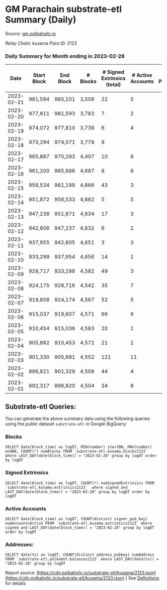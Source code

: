 # GM Parachain substrate-etl Summary (Daily)

_Source_: [gm.polkaholic.io](https://gm.polkaholic.io)

*Relay Chain*: kusama
*Para ID*: 2123



### Daily Summary for Month ending in 2023-02-28


| Date | Start Block | End Block | # Blocks | # Signed Extrinsics (total) | # Active Accounts | # Passive | # New | # Addresses with Balances | # Events | # Transfers | # XCM Transfers In | # XCM Transfers Out |
| ---- | ----------- | --------- | -------- | --------------------------- | ----------------- | --------- | ----- | ------------------------- | -------- | ----------- | ------------------ | ------------------- |
| 2023-02-21 | 981,594 | 985,101 | 3,508  | 22 | 5 |  |  |  | 7,720 | 314  |   |   |
| 2023-02-20 | 977,811 | 981,593 | 3,783  | 7 | 2 |  |  | 9,105 | 7,818 | 182  |   |   |
| 2023-02-19 | 974,072 | 977,810 | 3,739  | 6 | 4 |  |  | 9,105 | 7,753 | 139  |   |   |
| 2023-02-18 | 970,294 | 974,071 | 3,778  | 9 |  |  |  | 9,105 | 7,732 | 81  |   |   |
| 2023-02-17 | 965,887 | 970,293 | 4,407  | 10 | 6 |  |  | 9,105 | 9,110 | 191  |   |   |
| 2023-02-16 | 961,200 | 965,886 | 4,687  | 8 | 6 |  |  | 9,104 | 9,708 | 199  |   |   |
| 2023-02-15 | 956,534 | 961,199 | 4,666  | 43 | 3 |  |  | 9,103 | 10,280 | 513  |   |   |
| 2023-02-14 | 951,872 | 956,533 | 4,662  | 5 | 5 |  |  | 9,102 | 9,568 | 166  |   |   |
| 2023-02-13 | 947,238 | 951,871 | 4,634  | 17 | 3 |  |  | 9,102 | 9,625 | 212  |   |   |
| 2023-02-12 | 942,606 | 947,237 | 4,632  | 6 | 2 |  |  | 9,102 | 9,402 | 78  |   |   |
| 2023-02-11 | 937,955 | 942,605 | 4,651  | 3 | 3 |  |  | 9,102 | 9,422 | 90  |   |   |
| 2023-02-10 | 933,299 | 937,954 | 4,656  | 14 | 1 |  |  | 9,102 | 9,603 | 170  |   |   |
| 2023-02-09 | 928,717 | 933,298 | 4,582  | 49 | 3 |  |  | 9,102 | 10,100 | 490  |   |   |
| 2023-02-08 | 924,175 | 928,716 | 4,542  | 35 | 7 |  |  | 9,102 | 10,258 | 703  |   |   |
| 2023-02-07 | 919,608 | 924,174 | 4,567  | 52 | 5 |  |  | 9,101 | 10,346 | 565  |   |   |
| 2023-02-06 | 915,037 | 919,607 | 4,571  | 66 | 6 |  |  | 9,101 | 10,875 | 1,007  |   |   |
| 2023-02-05 | 910,454 | 915,036 | 4,583  | 20 | 1 |  |  | 9,101 | 9,600 | 249  |   |   |
| 2023-02-04 | 905,882 | 910,453 | 4,572  | 21 | 1 |  |  | 9,101 | 9,698 | 360  |   |   |
| 2023-02-03 | 901,330 | 905,881 | 4,552  | 121 | 11 |  |  | 9,101 | 11,403 | 1,063  |   |   |
| 2023-02-02 | 896,821 | 901,329 | 4,509  | 44 | 4 |  |  | 9,101 | 10,267 | 734  |   |   |
| 2023-02-01 | 892,317 | 896,820 | 4,504  | 34 | 8 |  |  | 9,101 | 10,061 | 599  |   |   |

## Substrate-etl Queries:
You can generate the above summary data using the following queries using the public dataset `substrate-etl` in Google BigQuery:


### Blocks
```
SELECT date(block_time) as logDT, MIN(number) startBN, MAX(number) endBN, COUNT(*) numBlocks FROM `substrate-etl.kusama.blocks2123`  where LAST_DAY(date(block_time)) = "2023-02-28" group by logDT order by logDT
```


### Signed Extrinsics
```
SELECT date(block_time) as logDT, COUNT(*) numSignedExtrinsics FROM `substrate-etl.kusama.extrinsics2123`  where signed and LAST_DAY(date(block_time)) = "2023-02-28" group by logDT order by logDT
```


### Active Accounts
```
SELECT date(block_time) as logDT, COUNT(distinct signer_pub_key) numAccountsActive FROM `substrate-etl.kusama.extrinsics2123` where signed and LAST_DAY(date(block_time)) = "2023-02-28" group by logDT order by logDT
```


### Addresses:
```
SELECT date(ts) as logDT, COUNT(distinct address_pubkey) numAddress FROM `substrate-etl.polkadot.balances2123` where LAST_DAY(date(ts)) = "2023-02-28" group by logDT
```



Report source: [https://cdn.polkaholic.io/substrate-etl/kusama/2123.json](https://cdn.polkaholic.io/substrate-etl/kusama/2123.json) | See [Definitions](/DEFINITIONS.md) for details
